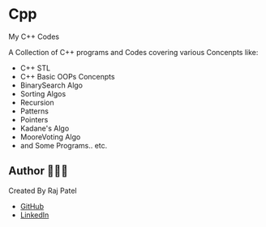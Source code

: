# Cpp
My C++ Codes

A Collection of C++ programs and Codes covering various Concenpts like:
- C++ STL
- C++ Basic OOPs Concenpts
- BinarySearch Algo
- Sorting Algos
- Recursion
- Patterns
- Pointers
- Kadane's Algo
- MooreVoting Algo
- and Some Programs.. etc.

## Author 🧑🏻‍💻
Created By Raj Patel
- [GitHub](https://github.com/Raj-Patel7807)
- [LinkedIn](https://www.linkedin.com/in/raj-patel7807)
